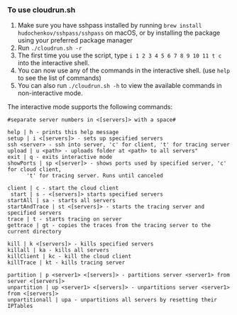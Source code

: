### To use cloudrun.sh

1. Make sure you have sshpass installed by running `brew install hudochenkov/sshpass/sshpass` on macOS, or by installing the package using your preferred package manager
2. Run `./cloudrun.sh -r`
3. The first time you use the script, type `i 1 2 3 4 5 6 7 8 9 10 11 t c` into the interactive shell.
4. You can now use any of the commands in the interactive shell. (use `help` to see the list of commands)
5. You can also run `./cloudrun.sh -h` to view the available commands in non-interactive mode. 


The interactive mode supports the following commands:
```
#separate server numbers in <[servers]> with a space#

help | h - prints this help message
setup | i <[servers]> - sets up specified servers
ssh <server> - ssh into server, 'c' for client, 't' for tracing server
upload | u <path> - uploads folder at <path> to all servers"
exit | q - exits interactive mode
showPorts | sp <[server]> - shows ports used by specified server, 'c' for cloud client,       
      't' for tracing server. Runs until canceled
        
client | c - start the cloud client
 start | s - <[servers]> starts specified servers
startAll | sa - starts all servers
startAndTrace | st <[servers]> - starts the tracing server and specified servers
trace | t - starts tracing on server
gettrace | gt - copies the traces from the tracing server to the current directory

kill | k <[servers]> - kills specified servers
killall | ka - kills all servers
killClient | kc - kill the cloud client
killTrace | kt - kills tracing server

partition | p <server1> <[servers]> - partitions server <server1> from server <[servers]>
unpartition | up <server1> <[servers]> - unpartitions server <server1> from <[servers]>
unpartitionall | upa - unpartitions all servers by resetting their IPTables
```
